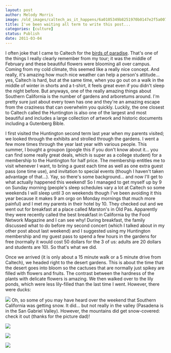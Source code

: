```yaml
---
layout: post
author: Melody Morris
image: /old_images/caltech_as_it_happens/6a0105349b8251970b0147e2f5a007970b.jpg
title: I've been waiting all term to write this post... 
categories: [culture]
status: Publish
date: 2011-03-04
---
```


I often joke that I came to Caltech for the [birds of paradise](https://en.wikipedia.org/wiki/Strelitzia). That's one of the things I really clearly remember from my tour; it was the middle of February and these beautiful flowers were blooming all over campus. Coming from my cold climate, this seemed like a really nice concept. And really, it's amazing how much nice weather can help a person's attitude... yes, Caltech is hard, but at the same time, when you go out on a walk in the middle of winter in shorts and a t-shirt, it feels great even if you didn't sleep the night before. But anyways, one of the really amazing things about Southern California is the number of gardens and arboretums around. I'm pretty sure just about every town has one and they're an amazing escape from the craziness that can overwhelm you quickly. Luckily, the one closest to Caltech called the Huntington is also one of the largest and most beautiful and includes a large collection of artwork and historic documents including a Gutenberg Bible.

I first visited the Huntington second term last year when my parents visited; we looked through the exhibits and strolled through the gardens. I went a few more times through the year last year with various people. This summer, I bought a groupon (google this if you don't know about it... you can find some really great deals, which is super as a college student) for a membership to the Huntington for half price. The membership entitles me to visit whenever I want, to bring a guest each time as well as one extra guest pass (one time use), and invitation to special events (though I haven't taken advantage of that...). Yay, so there's some background... and now I'll get to what actually happened this weekend!
So I managed to get myself up by 9 on Sunday morning (people's sleep schedules vary a lot at Caltech so some weekends I will sleep until 3 on weekends though I've been avoiding it this year because it makes 9 am orgo on Monday mornings that much more painful) and I met my parents in their hotel by 10. They checked out and we went out for breakfast at a place called Marston's in Old Pas. Apparently they were recently called the best breakfast in California by the Food Network Magazine and I can see why! During breakfast, the family discussed what to do before my second concert (which I talked about in my other post about last weekend) and I suggested using my Huntington membership and my guest pass to spend a few hours in the gardens for free (normally it would cost 50 dollars for the 3 of us: adults are 20 dollars and students are 10). So that's what we did.

Once we arrived (it is only about a 15 minute walk or a 5 minute drive from Caltech), we headed right to the desert gardens. This is about the time that the desert goes into bloom so the cactuses that are normally just spikey are filled with flowers and fruits. The contrast between the hardness of the plants with delicate flowers is amazing. We then walked over to the lily ponds, which were less lily-filled than the last time I went. However, there were ducks:

![](/old_images/caltech_as_it_happens/6a0105349b8251970b014e5f9ae11d970c.jpg)
Oh, so some of you may have heard over the weekend that Southern California was getting snow. It did... but not really in the valley (Pasadena is in the San Gabriel Valley). However, the mountains did get snow-covered: check it out (thanks for the picture dad)!


![](/old_images/caltech_as_it_happens/6a0105349b8251970b014e5f9aeb2f970c.jpg)

![](/old_images/caltech_as_it_happens/6a0105349b8251970b014e5f9aedf0970c.jpg)

![](/old_images/caltech_as_it_happens/6a0105349b8251970b0147e2f5ba3a970b.jpg)
